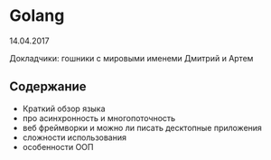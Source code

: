 # Golang

14.04.2017

Докладчики: гошники с мировыми именеми Дмитрий и Артем

## Содержание

* Краткий обзор языка
* про асинхронность и многопоточность
* веб фреймворки и можно ли писать десктопные приложения
* сложности использования
* особенности ООП

